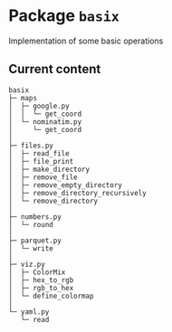 # Package `basix`
Implementation of some basic operations

## Current content
```
basix
├─ maps
│  ├─ google.py
│  │  └─ get_coord
│  └─ nominatim.py
│     └─ get_coord
│ 
├─ files.py
│  ├─ read_file
│  ├─ file_print
│  ├─ make_directory
│  ├─ remove_file
│  ├─ remove_empty_directory
│  ├─ remove_directory_recursively
│  └─ remove_directory
│ 
├─ numbers.py
│  └─ round
│ 
├─ parquet.py
│  └─ write
│ 
├─ viz.py
│  ├─ ColorMix
│  ├─ hex_to_rgb
│  ├─ rgb_to_hex
│  └─ define_colormap
│ 
└─ yaml.py
   └─ read

```